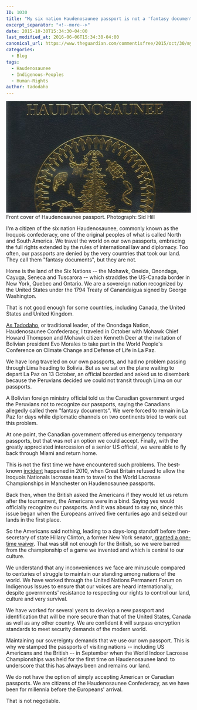 ```yaml
---
ID: 1030
title: "My six nation Haudenosaunee passport is not a 'fantasy document'"
excerpt_separator: "<!--more-->"
date: 2015-10-30T15:34:30-04:00
last_modified_at: 2016-06-06T15:34:30-04:00
canonical_url: https://www.theguardian.com/commentisfree/2015/oct/30/my-six-nation-haudenosaunee-passport-not-fantasy-document-indigenous-nations
categories:
  - Blog
tags:
  - Haudenosaunee
  - Indigenous-Peoples
  - Human-Rights
author: tadodaho
---
```

![Six Nations Passport Cover](/assets/images/1041.jpg)
Front cover of Haudenosaunee passport. Photograph: Sid Hill

I'm a citizen of the six nation Haudenosaunee, commonly known as the Iroquois confederacy, one of the original peoples of what is called North and South America. We travel the world on our own passports, embracing the full rights extended by the rules of international law and diplomacy. Too often, our passports are denied by the very countries that took our land. They call them "fantasy documents", but they are not.

Home is the land of the Six Nations -- the Mohawk, Oneida, Onondaga, Cayuga, Seneca and Tuscarora -- which straddles the US-Canada border in New York, Quebec and Ontario. We are a sovereign nation recognized by the United States under the 1794 Treaty of Canandaigua signed by George Washington.

That is not good enough for some countries, including Canada, the United States and United Kingdom.

[As Tadodaho](http://www.onondaganation.org/government/chiefs/), or traditional leader, of the Onondaga Nation, Haudenosaunee Confederacy, I traveled in October with Mohawk Chief Howard Thompson and Mohawk citizen Kenneth Deer at the invitation of Bolivian president Evo Morales to take part in the World People's Conference on Climate Change and Defense of Life in La Paz.

We have long traveled on our own passports, and had no problem passing through Lima heading to Bolivia. But as we sat on the plane waiting to depart La Paz on 13 October, an official boarded and asked us to disembark because the Peruvians decided we could not transit through Lima on our passports.

A Bolivian foreign ministry official told us the Canadian government urged the Peruvians not to recognize our passports, saying the Canadians allegedly called them "fantasy documents". We were forced to remain in La Paz for days while diplomatic channels on two continents tried to work out this problem.

At one point, the Canadian government offered us emergency temporary passports, but that was not an option we could accept. Finally, with the greatly appreciated intercession of a senior US official, we were able to fly back through Miami and return home.

This is not the first time we have encountered such problems. The best-known [incident](http://www.nytimes.com/2010/07/17/sports/17lacrosse.html) happened in 2010, when Great Britain refused to allow the Iroquois Nationals lacrosse team to travel to the World Lacrosse Championships in Manchester on Haudenosaunee passports.

Back then, when the British asked the Americans if they would let us return after the tournament, the Americans were in a bind. Saying yes would officially recognize our passports. And it was absurd to say no, since this issue began when the Europeans arrived five centuries ago and seized our lands in the first place.

So the Americans said nothing, leading to a days-long standoff before then-secretary of state Hillary Clinton, a former New York senator,[ granted a one-time waiver](http://www.nytimes.com/2010/07/17/sports/17lacrosse.html). That was still not enough for the British, so we were barred from the championship of a game we invented and which is central to our culture.

We understand that any inconveniences we face are minuscule compared to centuries of struggle to maintain our standing among nations of the world. We have worked through the United Nations Permanent Forum on Indigenous Issues to ensure that our voices are heard internationally, despite governments' resistance to respecting our rights to control our land, culture and very survival.

We have worked for several years to develop a new passport and identification that will be more secure than that of the United States, Canada as well as any other country. We are confident it will surpass encryption standards to meet security demands of the modern world.

Maintaining our sovereignty demands that we use our own passport. This is why we stamped the passports of visiting nations -- including US Americans and the British -- in September when the World Indoor Lacrosse Championships was held for the first time on Haudenosaunee land: to underscore that this has always been and remains our land.

We do not have the option of simply accepting American or Canadian passports. We are citizens of the Haudenosaunee Confederacy, as we have been for millennia before the Europeans' arrival.

That is not negotiable.